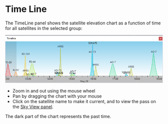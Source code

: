 # Time Line

The TimeLine panel shows the satellite elevation chart as a function of time for all satellites in the selected group:

![Timeline panel](../images/time_line.png)

- Zoom in and out using the mouse wheel
- Pan by dragging the chart with your mouse
- Click on the satellite name to make it current, and to view the pass on the
    [Sky View panel](sky_view_panel.md).

The dark part of the chart represents the past time.
